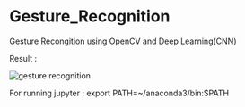 # Gesture_Recognition
Gesture Recongition using OpenCV and Deep Learning(CNN)

Result :

![gesture recognition](https://user-images.githubusercontent.com/17704217/44442646-0981c100-a5f1-11e8-9429-bd6d4831f917.gif)

For running jupyter :
export PATH=~/anaconda3/bin:$PATH
